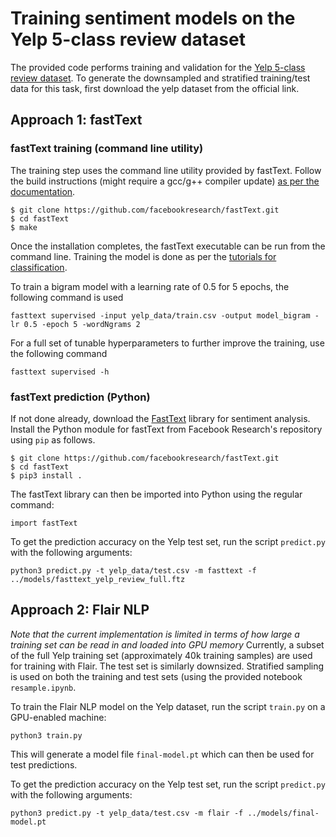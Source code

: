 # Training sentiment models on the Yelp 5-class review dataset
The provided code performs training and validation for the [Yelp 5-class review dataset](https://www.yelp.com/dataset). 
To generate the downsampled and stratified training/test data for this task, first download the yelp dataset from the
official link.

## Approach 1: fastText

### fastText training (command line utility)

The training step uses the command line utility provided by fastText. Follow the build instructions (might require
a gcc/g++ compiler update) [as per the documentation](https://fasttext.cc/docs/en/support.html). 

    $ git clone https://github.com/facebookresearch/fastText.git
    $ cd fastText
    $ make

Once the installation completes, the fastText executable can be run from the command line. Training the model is done as per 
the [tutorials for classification](https://fasttext.cc/docs/en/supervised-tutorial.html).

To train a bigram model with a learning rate of 0.5 for 5 epochs, the following command is used

    fasttext supervised -input yelp_data/train.csv -output model_bigram -lr 0.5 -epoch 5 -wordNgrams 2

For a full set of tunable hyperparameters to further improve the training, use the following command

    fasttext supervised -h


### fastText prediction (Python)

If not done already, download the [FastText](https://fasttext.cc/) library for sentiment analysis. Install the Python 
module for fastText from Facebook Research's 
repository using ```pip``` as follows.

    $ git clone https://github.com/facebookresearch/fastText.git
    $ cd fastText
    $ pip3 install .
    
The fastText library can then be imported into Python using the regular command:

    import fastText

To get the prediction accuracy on the Yelp test set, run the script ```predict.py``` with the following arguments:

    python3 predict.py -t yelp_data/test.csv -m fasttext -f ../models/fasttext_yelp_review_full.ftz

    
## Approach 2: Flair NLP 

*Note that the current implementation is limited in terms of how large a training set can be read in and loaded into GPU memory*
Currently, a subset of the full Yelp training set (approximately 40k training samples) are used for training with Flair. 
The test set is similarly downsized. Stratified sampling is used on both the training and test sets (using the provided notebook
```resample.ipynb```.

To train the Flair NLP model on the Yelp dataset, run the script ```train.py``` on a GPU-enabled machine:

    python3 train.py

This will generate a model file ```final-model.pt``` which can then be used for test predictions. 

To get the prediction accuracy on the Yelp test set, run the script ```predict.py``` with the following arguments:

    python3 predict.py -t yelp_data/test.csv -m flair -f ../models/final-model.pt






  
